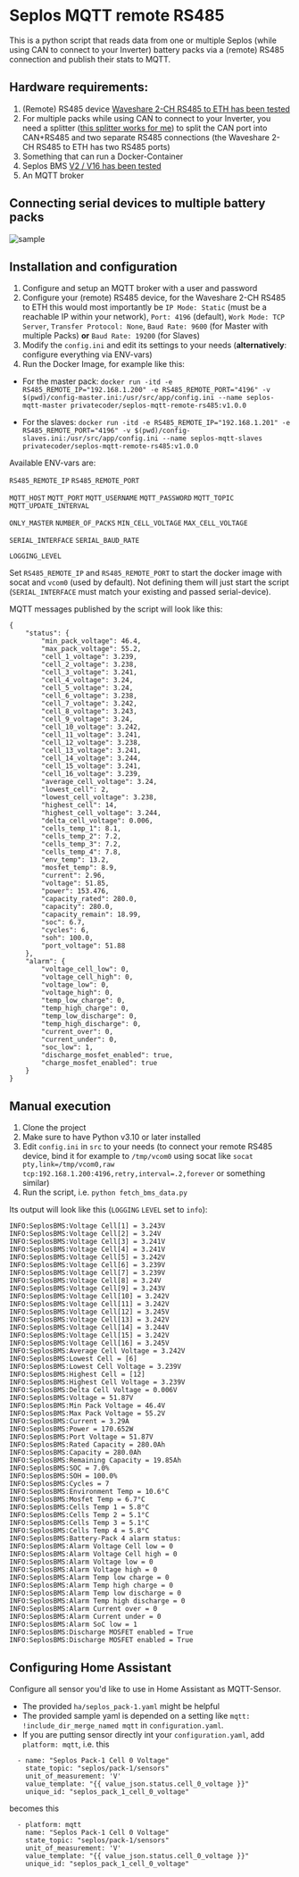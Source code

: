 # Seplos MQTT remote RS485
This is a python script that reads data from one or multiple Seplos (while using CAN to connect to your Inverter) battery packs via a (remote) RS485 connection and publish their stats to MQTT.

## Hardware requirements:

1. (Remote) RS485 device [Waveshare 2-CH RS485 to ETH has been tested](https://www.waveshare.com/2-ch-rs485-to-eth-b.htm)
2. For multiple packs while using CAN to connect to your Inverter, you need a splitter ([this splitter works for me](https://www.amazon.de/gp/product/B00D3KIQXC)) to split the CAN port into CAN+RS485 and two separate RS485 connections (the Waveshare 2-CH RS485 to ETH has two RS485 ports)
3. Something that can run a Docker-Container
4. Seplos BMS [V2 / V16 has been tested](https://www.seplos.com/bms-2.0.html)
5. An MQTT broker

## Connecting serial devices to multiple battery packs

![sample](https://github.com/Privatecoder/seplos-mqtt-remote-rs485/assets/45964815/de37d398-7580-452a-b942-3c374a8b86b6)

## Installation and configuration

1. Configure and setup an MQTT broker with a user and password
2. Configure your (remote) RS485 device, for the Waveshare 2-CH RS485 to ETH this would most importantly be `IP Mode: Static` (must be a reachable IP within your network), `Port: 4196` (default), `Work Mode: TCP Server`, `Transfer Protocol: None`, `Baud Rate: 9600` (for Master with multiple Packs) **or** `Baud Rate: 19200` (for Slaves)
3. Modify the `config.ini` and edit its settings to your needs (**alternatively**: configure everything via ENV-vars)
4. Run the Docker Image, for example like this:

- For the master pack: `docker run -itd -e RS485_REMOTE_IP="192.168.1.200" -e RS485_REMOTE_PORT="4196" -v $(pwd)/config-master.ini:/usr/src/app/config.ini --name seplos-mqtt-master privatecoder/seplos-mqtt-remote-rs485:v1.0.0`

- For the slaves: `docker run -itd -e RS485_REMOTE_IP="192.168.1.201" -e RS485_REMOTE_PORT="4196" -v $(pwd)/config-slaves.ini:/usr/src/app/config.ini --name seplos-mqtt-slaves privatecoder/seplos-mqtt-remote-rs485:v1.0.0`

Available ENV-vars are:

`RS485_REMOTE_IP`
`RS485_REMOTE_PORT`

`MQTT_HOST`
`MQTT_PORT`
`MQTT_USERNAME`
`MQTT_PASSWORD`
`MQTT_TOPIC`
`MQTT_UPDATE_INTERVAL`

`ONLY_MASTER`
`NUMBER_OF_PACKS`
`MIN_CELL_VOLTAGE`
`MAX_CELL_VOLTAGE`

`SERIAL_INTERFACE`
`SERIAL_BAUD_RATE`

`LOGGING_LEVEL`

Set `RS485_REMOTE_IP` and `RS485_REMOTE_PORT` to start the docker image with socat and `vcom0` (used by default).
Not defining them will just start the script (`SERIAL_INTERFACE` must match your existing and passed serial-device).

MQTT messages published by the script will look like this:
```
{
    "status": {
        "min_pack_voltage": 46.4,
        "max_pack_voltage": 55.2,
        "cell_1_voltage": 3.239,
        "cell_2_voltage": 3.238,
        "cell_3_voltage": 3.241,
        "cell_4_voltage": 3.24,
        "cell_5_voltage": 3.24,
        "cell_6_voltage": 3.238,
        "cell_7_voltage": 3.242,
        "cell_8_voltage": 3.243,
        "cell_9_voltage": 3.24,
        "cell_10_voltage": 3.242,
        "cell_11_voltage": 3.241,
        "cell_12_voltage": 3.238,
        "cell_13_voltage": 3.241,
        "cell_14_voltage": 3.244,
        "cell_15_voltage": 3.241,
        "cell_16_voltage": 3.239,
        "average_cell_voltage": 3.24,
        "lowest_cell": 2,
        "lowest_cell_voltage": 3.238,
        "highest_cell": 14,
        "highest_cell_voltage": 3.244,
        "delta_cell_voltage": 0.006,
        "cells_temp_1": 8.1,
        "cells_temp_2": 7.2,
        "cells_temp_3": 7.2,
        "cells_temp_4": 7.8,
        "env_temp": 13.2,
        "mosfet_temp": 8.9,
        "current": 2.96,
        "voltage": 51.85,
        "power": 153.476,
        "capacity_rated": 280.0,
        "capacity": 280.0,
        "capacity_remain": 18.99,
        "soc": 6.7,
        "cycles": 6,
        "soh": 100.0,
        "port_voltage": 51.88
    },
    "alarm": {
        "voltage_cell_low": 0,
        "voltage_cell_high": 0,
        "voltage_low": 0,
        "voltage_high": 0,
        "temp_low_charge": 0,
        "temp_high_charge": 0,
        "temp_low_discharge": 0,
        "temp_high_discharge": 0,
        "current_over": 0,
        "current_under": 0,
        "soc_low": 1,
        "discharge_mosfet_enabled": true,
        "charge_mosfet_enabled": true
    }
}
```

## Manual execution

1. Clone the project
2. Make sure to have Python v3.10 or later installed
3. Edit `config.ini` in `src` to your needs (to connect your remote RS485 device, bind it for example to `/tmp/vcom0` using socat like `socat pty,link=/tmp/vcom0,raw tcp:192.168.1.200:4196,retry,interval=.2,forever` or something similar)
4. Run the script, i.e. `python fetch_bms_data.py`

Its output will look like this (`LOGGING` `LEVEL` set to `info`):
```
INFO:SeplosBMS:Voltage Cell[1] = 3.243V
INFO:SeplosBMS:Voltage Cell[2] = 3.24V
INFO:SeplosBMS:Voltage Cell[3] = 3.241V
INFO:SeplosBMS:Voltage Cell[4] = 3.241V
INFO:SeplosBMS:Voltage Cell[5] = 3.242V
INFO:SeplosBMS:Voltage Cell[6] = 3.239V
INFO:SeplosBMS:Voltage Cell[7] = 3.239V
INFO:SeplosBMS:Voltage Cell[8] = 3.24V
INFO:SeplosBMS:Voltage Cell[9] = 3.243V
INFO:SeplosBMS:Voltage Cell[10] = 3.242V
INFO:SeplosBMS:Voltage Cell[11] = 3.242V
INFO:SeplosBMS:Voltage Cell[12] = 3.245V
INFO:SeplosBMS:Voltage Cell[13] = 3.242V
INFO:SeplosBMS:Voltage Cell[14] = 3.244V
INFO:SeplosBMS:Voltage Cell[15] = 3.242V
INFO:SeplosBMS:Voltage Cell[16] = 3.245V
INFO:SeplosBMS:Average Cell Voltage = 3.242V
INFO:SeplosBMS:Lowest Cell = [6]
INFO:SeplosBMS:Lowest Cell Voltage = 3.239V
INFO:SeplosBMS:Highest Cell = [12]
INFO:SeplosBMS:Highest Cell Voltage = 3.239V
INFO:SeplosBMS:Delta Cell Voltage = 0.006V
INFO:SeplosBMS:Voltage = 51.87V
INFO:SeplosBMS:Min Pack Voltage = 46.4V
INFO:SeplosBMS:Max Pack Voltage = 55.2V
INFO:SeplosBMS:Current = 3.29A
INFO:SeplosBMS:Power = 170.652W
INFO:SeplosBMS:Port Voltage = 51.87V
INFO:SeplosBMS:Rated Capacity = 280.0Ah
INFO:SeplosBMS:Capacity = 280.0Ah
INFO:SeplosBMS:Remaining Capacity = 19.85Ah
INFO:SeplosBMS:SOC = 7.0%
INFO:SeplosBMS:SOH = 100.0%
INFO:SeplosBMS:Cycles = 7
INFO:SeplosBMS:Environment Temp = 10.6°C
INFO:SeplosBMS:Mosfet Temp = 6.7°C
INFO:SeplosBMS:Cells Temp 1 = 5.8°C
INFO:SeplosBMS:Cells Temp 2 = 5.1°C
INFO:SeplosBMS:Cells Temp 3 = 5.1°C
INFO:SeplosBMS:Cells Temp 4 = 5.8°C
INFO:SeplosBMS:Battery-Pack 4 alarm status:
INFO:SeplosBMS:Alarm Voltage Cell low = 0
INFO:SeplosBMS:Alarm Voltage Cell high = 0
INFO:SeplosBMS:Alarm Voltage low = 0
INFO:SeplosBMS:Alarm Voltage high = 0
INFO:SeplosBMS:Alarm Temp low charge = 0
INFO:SeplosBMS:Alarm Temp high charge = 0
INFO:SeplosBMS:Alarm Temp low discharge = 0
INFO:SeplosBMS:Alarm Temp high discharge = 0
INFO:SeplosBMS:Alarm Current over = 0
INFO:SeplosBMS:Alarm Current under = 0
INFO:SeplosBMS:Alarm SoC low = 1
INFO:SeplosBMS:Discharge MOSFET enabled = True
INFO:SeplosBMS:Discharge MOSFET enabled = True
```

## Configuring Home Assistant

Configure all sensor you'd like to use in Home Assistant as MQTT-Sensor.

- The provided `ha/seplos_pack-1.yaml` might be helpful
- The provided sample yaml is depended on a setting like `mqtt: !include_dir_merge_named mqtt` in `configuration.yaml`.
- If you are putting sensor directly int your `configuration.yaml`, add `platform: mqtt`, i.e. this

```
  - name: "Seplos Pack-1 Cell 0 Voltage"
    state_topic: "seplos/pack-1/sensors"
    unit_of_measurement: 'V'
    value_template: "{{ value_json.status.cell_0_voltage }}"
    unique_id: "seplos_pack_1_cell_0_voltage"
```

becomes this

```
  - platform: mqtt
    name: "Seplos Pack-1 Cell 0 Voltage"
    state_topic: "seplos/pack-1/sensors"
    unit_of_measurement: 'V'
    value_template: "{{ value_json.status.cell_0_voltage }}"
    unique_id: "seplos_pack_1_cell_0_voltage"
```
